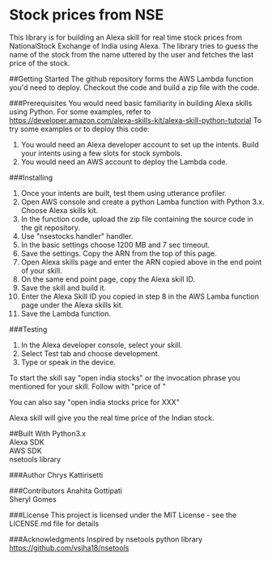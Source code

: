 # Stock prices from NSE

This library is for building an Alexa skill for real time stock prices from NationalStock Exchange of India using Alexa.
The library tries to guess the name of the stock from the name uttered by the user and fetches the last price of the stock.

##Getting Started
The github repository forms the AWS Lambda function you'd need to deploy. Checkout the code and build a zip file with the code.

###Prerequisites
You would need basic familiarity in building Alexa skills using Python. For some examples, refer to https://developer.amazon.com/alexa-skills-kit/alexa-skill-python-tutorial
To try some examples or to deploy this code:
1. You would need an Alexa developer account to set up the intents. Build your intents using a few slots for stock symbols.
2. You would need an AWS account to deploy the Lambda code.

###Installing
1. Once your intents are built, test them using utterance profiler.
2. Open AWS console and create a python Lamba function with Python 3.x. Choose Alexa skills kit.
3. In the function code, upload the zip file containing the source code in the git repository.
4. Use "nsestocks.handler" handler. 
5. In the basic settings choose 1200 MB and 7 sec timeout.
6. Save the settings. Copy the ARN from the top of this page.
7. Open Alexa skills page and enter the ARN copied above in the end point of your skill.
8. On the same end point page, copy the Alexa skill ID.
9. Save the skill and build it.
10. Enter the Alexa Skill ID you copied in step 8 in the AWS Lamba function page under the Alexa skills kit.
10. Save the Lambda function.

###Testing 

1. In the Alexa developer console, select your skill.
2. Select Test tab and choose development.
3. Type or speak in the device.

To start the skill say "open india stocks" or the invocation phrase you mentioned for your skill.
Follow with "price of <stockname>"

You can also say "open india stocks price for XXX"

Alexa skill will give you the real time price of the Indian stock.

##Built With
Python3.x\
Alexa SDK\
AWS SDK\
nsetools library

###Author
Chrys Kattirisetti

###Contributors
Anahita Gottipati\
Sheryl Gomes

###License
This project is licensed under the MIT License - see the LICENSE.md file for details

###Acknowledgments
Inspired by nsetools python library https://github.com/vsjha18/nsetools
